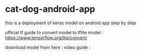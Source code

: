 # cat-dog-android-app
this is a deployment of keras model on android app step by step

official tf guide to convert model to tflite model : https://www.tensorflow.org/lite/convert/

download model from here :
 video guide : 
